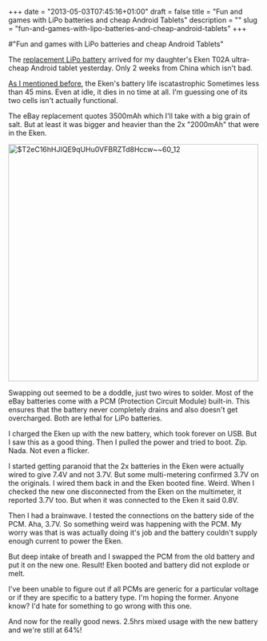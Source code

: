+++
date = "2013-05-03T07:45:16+01:00"
draft = false
title = "Fun and games with LiPo batteries and cheap Android Tablets"
description = ""
slug = "fun-and-games-with-lipo-batteries-and-cheap-android-tablets"
+++

#"Fun and games with LiPo batteries and cheap Android Tablets"

The <a href="http://www.ebay.com/itm/3-7V-3500mAh-lithium-Battery-Rechargeable-Polymer-Li-Po-For-Tablet-PC-B-3768112-/321105035375?ssPageName=ADME:L:OC:IE:3160">replacement LiPo battery</a> arrived for my daughter's Eken T02A ultra-cheap Android tablet yesterday. Only 2 weeks from China which isn't bad.

<a href="http://conoroneill.net/what-the-inside-of-an-e88-android-tablet-looks-like/">As I mentioned before</a>, the Eken's battery life iscatastrophic Sometimes less than 45 mins. Even at idle, it dies in no time at all. I'm guessing one of its two cells isn't actually functional.

The eBay replacement quotes 3500mAh which I'll take with a big grain of salt. But at least it was bigger and heavier than the 2x "2000mAh" that were in the Eken.

<a href="https://s3-eu-west-1.amazonaws.com/conoroneill.net/wp-content/uploads/2013/05/T2eC16hHJIQE9qUHu0VFBRZTd8Hccw60_12.jpg"><img class="aligncenter size-full wp-image-1024" alt="$T2eC16hHJIQE9qUHu0VFBRZTd8Hccw~~60_12" src="https://s3-eu-west-1.amazonaws.com/conoroneill.net/wp-content/uploads/2013/05/T2eC16hHJIQE9qUHu0VFBRZTd8Hccw60_12.jpg" width="500" height="475" /></a>

Swapping out seemed to be a doddle, just two wires to solder. Most of the eBay batteries come with a PCM (Protection Circuit Module) built-in. This ensures that the battery never completely drains and also doesn't get overcharged. Both are lethal for LiPo batteries.

I charged the Eken up with the new battery, which took forever on USB. But I saw this as a good thing. Then I pulled the power and tried to boot. Zip. Nada. Not even a flicker.

I started getting paranoid that the 2x batteries in the Eken were actually wired to give 7.4V and not 3.7V. But some multi-metering confirmed 3.7V on the originals. I wired them back in and the Eken booted fine. Weird. When I checked the new one disconnected from the Eken on the multimeter, it reported 3.7V too. But when it was connected to the Eken it said 0.8V.

Then I had a brainwave. I tested the connections on the battery side of the PCM. Aha, 3.7V. So something weird was happening with the PCM. My worry was that is was actually doing it's job and the battery couldn't supply enough current to power the Eken.

But deep intake of breath and I swapped the PCM from the old battery and put it on the new one. Result! Eken booted and battery did not explode or melt.

I've been unable to figure out if all PCMs are generic for a particular voltage or if they are specific to a battery type. I'm hoping the former. Anyone know? I'd hate for something to go wrong with this one.

And now for the really good news. 2.5hrs mixed usage with the new battery and we're still at 64%!

&nbsp;